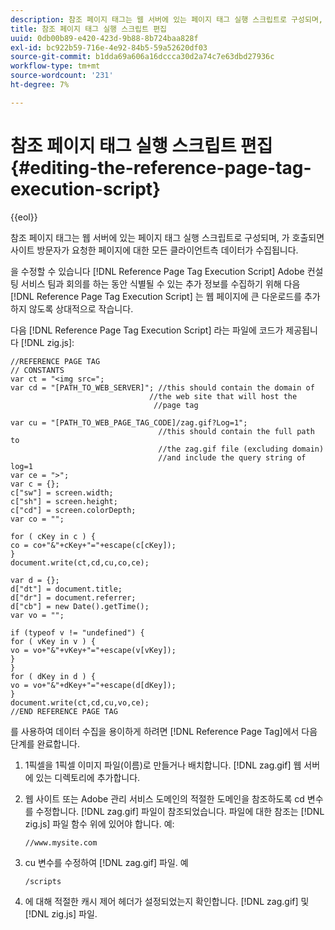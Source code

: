 ```yaml
---
description: 참조 페이지 태그는 웹 서버에 있는 페이지 태그 실행 스크립트로 구성되며, 가 호출되면 사이트 방문자가 요청한 페이지에 대한 모든 클라이언트측 데이터가 수집됩니다.
title: 참조 페이지 태그 실행 스크립트 편집
uuid: 0db00b89-e420-423d-9b88-8b724baa828f
exl-id: bc922b59-716e-4e92-84b5-59a52620df03
source-git-commit: b1dda69a606a16dccca30d2a74c7e63dbd27936c
workflow-type: tm+mt
source-wordcount: '231'
ht-degree: 7%

---
```


# 참조 페이지 태그 실행 스크립트 편집{#editing-the-reference-page-tag-execution-script}

{{eol}}

참조 페이지 태그는 웹 서버에 있는 페이지 태그 실행 스크립트로 구성되며, 가 호출되면 사이트 방문자가 요청한 페이지에 대한 모든 클라이언트측 데이터가 수집됩니다.

을 수정할 수 있습니다 [!DNL Reference Page Tag Execution Script] Adobe 컨설팅 서비스 팀과 회의를 하는 동안 식별될 수 있는 추가 정보를 수집하기 위해 다음 [!DNL Reference Page Tag Execution Script] 는 웹 페이지에 큰 다운로드를 추가하지 않도록 상대적으로 작습니다.

다음 [!DNL Reference Page Tag Execution Script] 라는 파일에 코드가 제공됩니다 [!DNL zig.js]:

```
//REFERENCE PAGE TAG 
// CONSTANTS 
var ct = "<img src="; 
var cd = "[PATH_TO_WEB_SERVER]"; //this should contain the domain of 
                               //the web site that will host the 
                                //page tag 
 
var cu = "[PATH_TO_WEB_PAGE_TAG_CODE]/zag.gif?Log=1";  
                                 //this should contain the full path to 
                                 //the zag.gif file (excluding domain) 
                                 //and include the query string of log=1 
var ce = ">"; 
var c = {}; 
c["sw"] = screen.width; 
c["sh"] = screen.height; 
c["cd"] = screen.colorDepth; 
var co = ""; 
 
for ( cKey in c ) { 
co = co+"&"+cKey+"="+escape(c[cKey]); 
} 
document.write(ct,cd,cu,co,ce); 
 
var d = {}; 
d["dt"] = document.title; 
d["dr"] = document.referrer; 
d["cb"] = new Date().getTime(); 
var vo = ""; 
 
if (typeof v != "undefined") { 
for ( vKey in v ) { 
vo = vo+"&"+vKey+"="+escape(v[vKey]); 
} 
} 
for ( dKey in d ) { 
vo = vo+"&"+dKey+"="+escape(d[dKey]); 
} 
document.write(ct,cd,cu,vo,ce); 
//END REFERENCE PAGE TAG 
```

를 사용하여 데이터 수집을 용이하게 하려면 [!DNL Reference Page Tag]에서 다음 단계를 완료합니다.

1. 1픽셀을 1픽셀 이미지 파일(이름)로 만들거나 배치합니다. [!DNL zag.gif] 웹 서버에 있는 디렉토리에 추가합니다.
1. 웹 사이트 또는 Adobe 관리 서비스 도메인의 적절한 도메인을 참조하도록 cd 변수를 수정합니다. [!DNL zag.gif] 파일이 참조되었습니다. 파일에 대한 참조는 [!DNL zig.js] 파일 함수 위에 있어야 합니다. 예:

   ```
   //www.mysite.com
   ```

1. cu 변수를 수정하여 [!DNL zag.gif] 파일. 예

   ```
   /scripts
   ```

1. 에 대해 적절한 캐시 제어 헤더가 설정되었는지 확인합니다. [!DNL zag.gif] 및 [!DNL zig.js] 파일.
